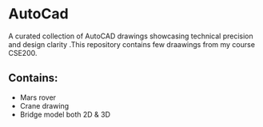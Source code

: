 # AutoCad

 A curated collection of AutoCAD drawings showcasing technical precision and design clarity .This repository contains few draawings from my course CSE200.
 
## Contains:

- Mars rover
- Crane drawing
- Bridge model both 2D & 3D
 
 
